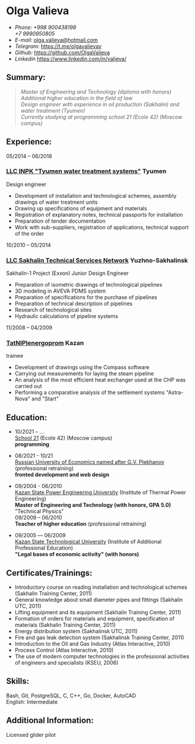 # **Olga Valieva**

*  *Phone:* _+998 900438198_ \
            _+7 9990950805_
* *E-mail:* <olga.valieva@hotmail.com>
* *Telegram:* <https://t.me/olgavalievav>
* *Github:*  <https://github.com/OlgaValieva>
* *Linkedin* <https://www.linkedin.com/in/valieva/>

## Summary:
> _Master of Engineering and Technology (diploma with honors)\
> Additional higher education in the field of law\
> Design engineer with experience in oil production (Sakhalin) and water treatment (Tyumen)\
> Currently studying at programming school 21 (Ecole 42) (Moscow campus)_

## Experience:
05/2014 – 06/2018
### [LLC INPK "Tyumen water treatment systems"](http://www.water72.ru/) Tyumen
Design engineer
* Development of installation and technological schemes, assembly drawings of water treatment units
* Drawing up specifications of equipment and materials
* Registration of explanatory notes, technical passports for installation
* Preparation of tender documentation
* Work with sub-suppliers, registration of applications, technical support of the order

10/2010 – 05/2014
### [LLC Sakhalin Technical Services Network](https://www.woodplc.com/?utm_medium=cpc&utm_source=SakhalinBiz&utm_campaign=psn-sakhalin) Yuzhno-Sakhalinsk
Sakhalin-1 Project (Exxon)
Junior Design Engineer
* Preparation of isometric drawings of technological pipelines
* 3D modeling in AVEVA PDMS system
* Preparation of specifications for the purchase of pipelines
* Preparation of technical description of pipelines
* Research of technological sites
* Hydraulic calculations of pipeline systems

11/2008 – 04/2009
### [TatNIPIenergoprom](https://www.ker-eng.com/kontakty/tatnipienergoprom/) Kazan
trainee
* Development of drawings using the Compass software
* Carrying out measurements for laying the steam pipeline
* An analysis of the most efficient heat exchanger used at the CHP was carried out
* Performing a comparative analysis of the settlement systems "Astra-Nova" and "Start"

## Education:
* 10/2021 – ...\
[School 21](https://21-school.ru/) (Ecole 42) (Moscow campus)\
**programming**

* 08/2021 - 10/21\
[Russian University of Economics named after G.V. Plekhanov](https://www.rea.ru/) (professional retraining)\
**fronted development and web design**

* 09/2004 - 06/2010\
[Kazan State Power Engineering University](https://kgeu.ru/) (Institute of Thermal Power Engineering)\
**Master of Engineering and Technology (with honors, GPA 5.0)** "Technical Physics"\
09/2009 – 06/2010\
**Teacher of higher education** (professional retraining)

* 09/2005 –– 06/2009\
[Kazan State Technological University](https://www.kstu.ru/) (Institute of Additional Professional Education)\
**"Legal bases of economic activity" (with honors)**

## Certificates/Trainings:
* Introductory course on reading installation and technological schemes (Sakhalin Training Center, 2011)
* General knowledge about small diameter pipes and fittings (Sakhalin UTC, 2011)
* Lifting equipment and its equipment (Sakhalin Training Center, 2011)
* Formation of orders for materials and equipment, specification of materials (Sakhalin Training Center, 2011)
* Energy distribution system (Sakhalinsk UTC, 2011)
* Fire and gas leak detection system (Sakhalinsk Training Center, 2011)
* Introduction to the Oil and Gas Industry (Atlas Interactive, 2010)
* Process Control (Atlas Interactive, 2010)
* The use of modern computer technologies in the professional activities of engineers and specialists (KSEU, 2006)

## Skills:
Bash, Git, PostgreSQL, C, C++, Go, Docker, AutoCAD\
English: Intermediate

## Additional Information:
Licensed glider pilot